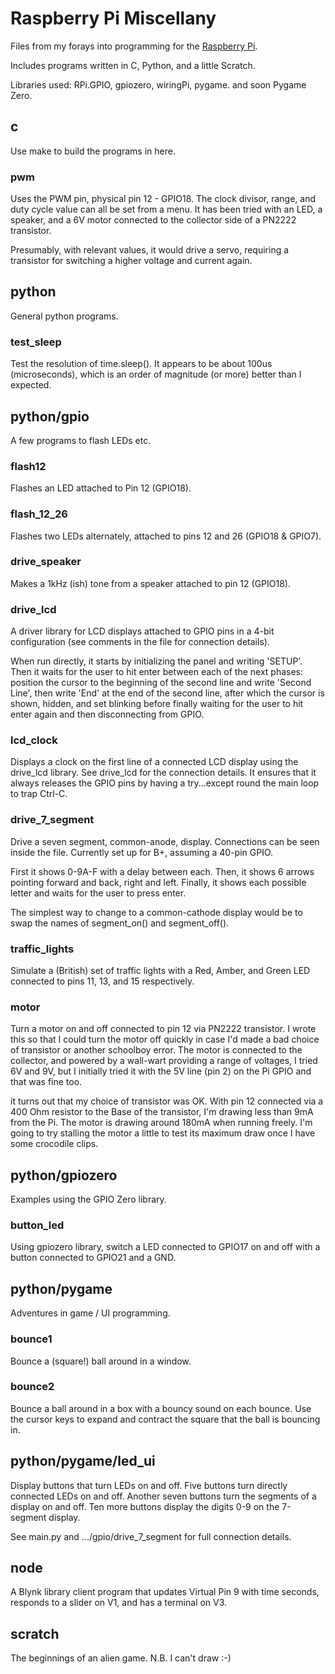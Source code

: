 # Raspberry Pi Miscellany

Files from my forays into programming for the [Raspberry Pi](http://raspberrypi.org).

Includes programs written in C, Python, and a little Scratch. 

Libraries used: RPi.GPIO, gpiozero, wiringPi, pygame. and soon Pygame Zero.


## c

Use make to build the programs in here.


### pwm

Uses the PWM pin, physical pin 12 - GPIO18. The clock divisor, range, and duty
cycle value can all be set from a menu. It has been tried with an LED, a
speaker, and a 6V motor connected to the collector side of a PN2222 transistor.

Presumably, with relevant values, it would drive a servo, requiring a transistor
for switching a higher voltage and current again.


## python

General python programs.

### test_sleep

Test the resolution of time.sleep(). It appears to be about 100us (microseconds),
which is an order of magnitude (or more) better than I expected.


## python/gpio

A few programs to flash LEDs etc.

### flash12

Flashes an LED attached to Pin 12 (GPIO18).

### flash_12_26

Flashes two LEDs alternately, attached to pins 12 and 26 (GPIO18 & GPIO7).

### drive_speaker

Makes a 1kHz (ish) tone from a speaker attached to pin 12 (GPIO18).

### drive_lcd

A driver library for LCD displays attached to GPIO pins in a 4-bit configuration
(see comments in the file for connection details).

When run directly, it starts by initializing the panel and writing 'SETUP'.
Then it waits for the user to hit enter between each of the next phases:
position the cursor to the beginning of the second line and write 
'Second Line', then write 'End' at the end of the second line, after which
the cursor is shown, hidden, and set blinking before finally waiting for
the user to hit enter again and then disconnecting from GPIO.

### lcd_clock

Displays a clock on the first line of a connected LCD display using the drive_lcd
library. See drive_lcd for the connection details. It ensures that it always
releases the GPIO pins by having a try...except round the main loop to trap Ctrl-C.

### drive_7_segment

Drive a seven segment, common-anode, display. Connections can be seen inside
the file. Currently set up for B+, assuming a 40-pin GPIO.

First it shows 0-9A-F with a delay between each. Then, it shows 6 arrows pointing
forward and back, right and left. Finally, it shows each possible letter and waits 
for the user to press enter.

The simplest way to change to a common-cathode display would be to swap the names
of segment_on() and segment_off().

### traffic_lights

Simulate a (British) set of traffic lights with a Red, Amber, and Green LED 
connected to pins 11, 13, and 15 respectively.

### motor

Turn a motor on and off connected to pin 12 via PN2222 transistor. I wrote this
so that I could turn the motor off quickly in case I'd made a bad choice of 
transistor or another schoolboy error. The motor is connected to the collector, 
and powered by a wall-wart providing a range of voltages, I tried 6V and 9V, 
but I initially tried it with the 5V line (pin 2) on the Pi GPIO and that was
fine too. 

it turns out that my choice of transistor was OK. With pin 12 connected via a 
400 Ohm resistor to the Base of the transistor, I'm drawing less than 9mA from
the Pi. The motor is drawing around 180mA when running freely. I'm going to try
stalling the motor a little to test its maximum draw once I have some crocodile
clips.


## python/gpiozero

Examples using the GPIO Zero library.

### button_led

Using gpiozero library, switch a LED connected to GPIO17 on and off with a button
connected to GPIO21 and a GND.


## python/pygame

Adventures in game / UI programming.

### bounce1

Bounce a (square!) ball around in a window.

### bounce2

Bounce a ball around in a box with a bouncy sound on each bounce. Use the cursor
keys to expand and contract the square that the ball is bouncing in.


## python/pygame/led_ui

Display buttons that turn LEDs on and off. Five buttons turn directly connected
LEDs on and off. Another seven buttons turn the segments of a display on and off.
Ten more buttons display the digits 0-9 on the 7-segment display.

See main.py and .../gpio/drive_7_segment for full connection details.


## node

A Blynk library client program that updates Virtual Pin 9 with time seconds,
responds to a slider on V1, and has a terminal on V3.

## scratch

The beginnings of an alien game. N.B. I can't draw :-)


